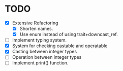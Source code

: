 # TODO

- [x] Extensive Refactoring
    - [x] Shorten names.
    - [x] Use enum instead of using trait+downcast_ref.
- [ ] Implement typing system.
 - [x] System for checking castable and operatable
 - [x] Casting between integer types
 - [ ] Operation between integer types
- [ ] Implement print() function.